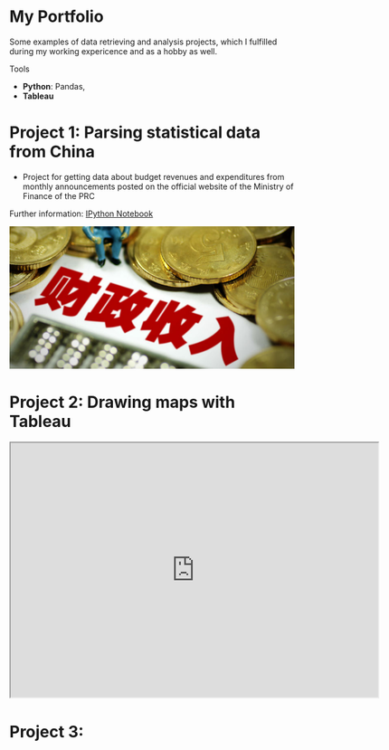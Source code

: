 # My Portfolio
Some examples of data retrieving and analysis projects, which I fulfilled during my working expericence and as a hobby as well.

Tools
* **Python**: Pandas,
* **Tableau**

# Project 1: Parsing statistical data from China
* Project for getting data about budget revenues and expenditures from monthly announcements posted on the official website of the Ministry of Finance of the PRC 

Further information: [IPython Notebook](https://github.com/dmplekhanov/Parsing_MOF_data/blob/master/MOF_parse.ipynb)

![](/images/Budget_income.png)

# Project 2: Drawing maps with Tableau

<iframe src="https://public.tableau.com/views/DepInsurance/Dashboard1?:language=en&:display_count=y&:origin=viz_share_link" width = '650' height = '450'></iframe>


# Project 3: 
